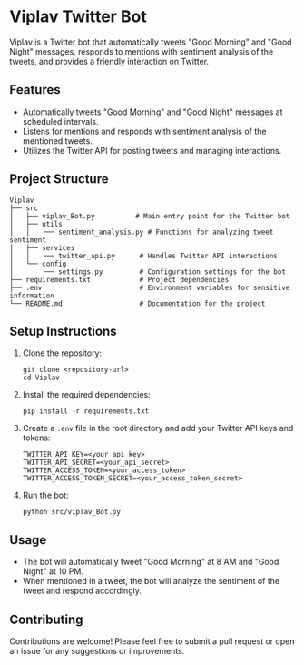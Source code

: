 # Viplav Twitter Bot

Viplav is a Twitter bot that automatically tweets "Good Morning" and "Good Night" messages, responds to mentions with sentiment analysis of the tweets, and provides a friendly interaction on Twitter.

## Features

- Automatically tweets "Good Morning" and "Good Night" messages at scheduled intervals.
- Listens for mentions and responds with sentiment analysis of the mentioned tweets.
- Utilizes the Twitter API for posting tweets and managing interactions.

## Project Structure

```
Viplav
├── src
│   ├── viplav_Bot.py          # Main entry point for the Twitter bot
│   ├── utils
│   │   └── sentiment_analysis.py # Functions for analyzing tweet sentiment
│   ├── services
│   │   └── twitter_api.py      # Handles Twitter API interactions
│   └── config
│       └── settings.py         # Configuration settings for the bot
├── requirements.txt            # Project dependencies
├── .env                        # Environment variables for sensitive information
└── README.md                   # Documentation for the project
```

## Setup Instructions

1. Clone the repository:
   ```
   git clone <repository-url>
   cd Viplav
   ```

2. Install the required dependencies:
   ```
   pip install -r requirements.txt
   ```

3. Create a `.env` file in the root directory and add your Twitter API keys and tokens:
   ```
   TWITTER_API_KEY=<your_api_key>
   TWITTER_API_SECRET=<your_api_secret>
   TWITTER_ACCESS_TOKEN=<your_access_token>
   TWITTER_ACCESS_TOKEN_SECRET=<your_access_token_secret>
   ```

4. Run the bot:
   ```
   python src/viplav_Bot.py
   ```

## Usage

- The bot will automatically tweet "Good Morning" at 8 AM and "Good Night" at 10 PM.
- When mentioned in a tweet, the bot will analyze the sentiment of the tweet and respond accordingly.

## Contributing

Contributions are welcome! Please feel free to submit a pull request or open an issue for any suggestions or improvements.